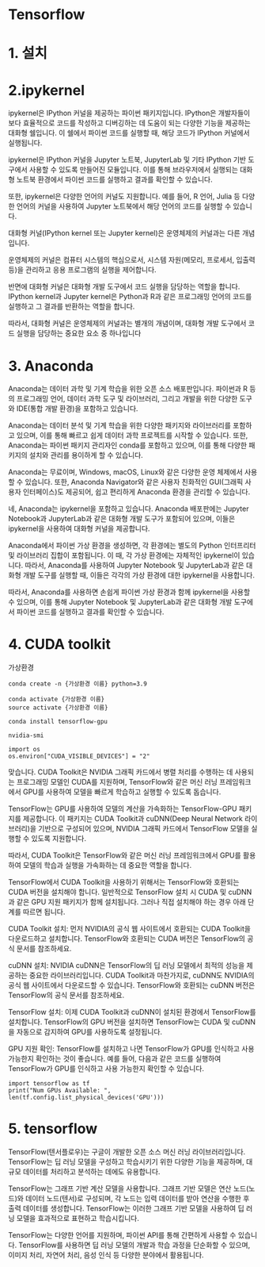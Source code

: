 # Tensorflow <!-- omit from toc -->

# 1. 설치

# 2.ipykernel

ipykernel은 IPython 커널을 제공하는 파이썬 패키지입니다. IPython은 개발자들이 보다 효율적으로 코드를 작성하고 디버깅하는 데 도움이 되는 다양한 기능을 제공하는 대화형 쉘입니다. 이 쉘에서 파이썬 코드를 실행할 때, 해당 코드가 IPython 커널에서 실행됩니다.

ipykernel은 IPython 커널을 Jupyter 노트북, JupyterLab 및 기타 IPython 기반 도구에서 사용할 수 있도록 만들어진 모듈입니다. 이를 통해 브라우저에서 실행되는 대화형 노트북 환경에서 파이썬 코드를 실행하고 결과를 확인할 수 있습니다.

또한, ipykernel은 다양한 언어의 커널도 지원합니다. 예를 들어, R 언어, Julia 등 다양한 언어의 커널을 사용하여 Jupyter 노트북에서 해당 언어의 코드를 실행할 수 있습니다.

대화형 커널(IPython kernel 또는 Jupyter kernel)은 운영체제의 커널과는 다른 개념입니다.

운영체제의 커널은 컴퓨터 시스템의 핵심으로서, 시스템 자원(메모리, 프로세서, 입출력 등)을 관리하고 응용 프로그램의 실행을 제어합니다.

반면에 대화형 커널은 대화형 개발 도구에서 코드 실행을 담당하는 역할을 합니다. IPython kernel과 Jupyter kernel은 Python과 R과 같은 프로그래밍 언어의 코드를 실행하고 그 결과를 반환하는 역할을 합니다.

따라서, 대화형 커널은 운영체제의 커널과는 별개의 개념이며, 대화형 개발 도구에서 코드 실행을 담당하는 중요한 요소 중 하나입니다

# 3. Anaconda

Anaconda는 데이터 과학 및 기계 학습을 위한 오픈 소스 배포판입니다. 파이썬과 R 등의 프로그래밍 언어, 데이터 과학 도구 및 라이브러리, 그리고 개발을 위한 다양한 도구와 IDE(통합 개발 환경)을 포함하고 있습니다.

Anaconda는 데이터 분석 및 기계 학습을 위한 다양한 패키지와 라이브러리를 포함하고 있으며, 이를 통해 빠르고 쉽게 데이터 과학 프로젝트를 시작할 수 있습니다. 또한, Anaconda는 파이썬 패키지 관리자인 conda를 포함하고 있으며, 이를 통해 다양한 패키지의 설치와 관리를 용이하게 할 수 있습니다.

Anaconda는 무료이며, Windows, macOS, Linux와 같은 다양한 운영 체제에서 사용할 수 있습니다. 또한, Anaconda Navigator와 같은 사용자 친화적인 GUI(그래픽 사용자 인터페이스)도 제공되어, 쉽고 편리하게 Anaconda 환경을 관리할 수 있습니다.

네, Anaconda는 ipykernel을 포함하고 있습니다. Anaconda 배포판에는 Jupyter Notebook과 JupyterLab과 같은 대화형 개발 도구가 포함되어 있으며, 이들은 ipykernel을 사용하여 대화형 커널을 제공합니다.

Anaconda에서 파이썬 가상 환경을 생성하면, 각 환경에는 별도의 Python 인터프리터 및 라이브러리 집합이 포함됩니다. 이 때, 각 가상 환경에는 자체적인 ipykernel이 있습니다. 따라서, Anaconda를 사용하여 Jupyter Notebook 및 JupyterLab과 같은 대화형 개발 도구를 실행할 때, 이들은 각각의 가상 환경에 대한 ipykernel을 사용합니다.

따라서, Anaconda를 사용하면 손쉽게 파이썬 가상 환경과 함께 ipykernel을 사용할 수 있으며, 이를 통해 Jupyter Notebook 및 JupyterLab과 같은 대화형 개발 도구에서 파이썬 코드를 실행하고 결과를 확인할 수 있습니다.

# 4. CUDA toolkit

가상환경

```
conda create -n {가상환경 이름} python=3.9

conda activate {가상환경 이름}
source activate {가상환경 이름}

conda install tensorflow-gpu
```

```
nvidia-smi

import os
os.environ["CUDA_VISIBLE_DEVICES"] = "2"

```

맞습니다. CUDA Toolkit은 NVIDIA 그래픽 카드에서 병렬 처리를 수행하는 데 사용되는 프로그래밍 모델인 CUDA를 지원하며, TensorFlow와 같은 머신 러닝 프레임워크에서 GPU를 사용하여 모델을 빠르게 학습하고 실행할 수 있도록 돕습니다.

TensorFlow는 GPU를 사용하여 모델의 계산을 가속화하는 TensorFlow-GPU 패키지를 제공합니다. 이 패키지는 CUDA Toolkit과 cuDNN(Deep Neural Network 라이브러리)을 기반으로 구성되어 있으며, NVIDIA 그래픽 카드에서 TensorFlow 모델을 실행할 수 있도록 지원합니다.

따라서, CUDA Toolkit은 TensorFlow와 같은 머신 러닝 프레임워크에서 GPU를 활용하여 모델의 학습과 실행을 가속화하는 데 중요한 역할을 합니다.

TensorFlow에서 CUDA Toolkit을 사용하기 위해서는 TensorFlow와 호환되는 CUDA 버전을 설치해야 합니다. 일반적으로 TensorFlow 설치 시 CUDA 및 cuDNN과 같은 GPU 지원 패키지가 함께 설치됩니다. 그러나 직접 설치해야 하는 경우 아래 단계를 따르면 됩니다.

CUDA Toolkit 설치: 먼저 NVIDIA의 공식 웹 사이트에서 호환되는 CUDA Toolkit을 다운로드하고 설치합니다. TensorFlow와 호환되는 CUDA 버전은 TensorFlow의 공식 문서를 참조하세요.

cuDNN 설치: NVIDIA cuDNN은 TensorFlow의 딥 러닝 모델에서 최적의 성능을 제공하는 중요한 라이브러리입니다. CUDA Toolkit과 마찬가지로, cuDNN도 NVIDIA의 공식 웹 사이트에서 다운로드할 수 있습니다. TensorFlow와 호환되는 cuDNN 버전은 TensorFlow의 공식 문서를 참조하세요.

TensorFlow 설치: 이제 CUDA Toolkit과 cuDNN이 설치된 환경에서 TensorFlow를 설치합니다. TensorFlow의 GPU 버전을 설치하면 TensorFlow는 CUDA 및 cuDNN을 자동으로 감지하여 GPU를 사용하도록 설정됩니다.

GPU 지원 확인: TensorFlow를 설치하고 나면 TensorFlow가 GPU를 인식하고 사용 가능한지 확인하는 것이 좋습니다. 예를 들어, 다음과 같은 코드를 실행하여 TensorFlow가 GPU를 인식하고 사용 가능한지 확인할 수 있습니다.

```
import tensorflow as tf
print("Num GPUs Available: ", len(tf.config.list_physical_devices('GPU')))
```

# 5. tensorflow

TensorFlow(텐서플로우)는 구글이 개발한 오픈 소스 머신 러닝 라이브러리입니다. TensorFlow는 딥 러닝 모델을 구성하고 학습시키기 위한 다양한 기능을 제공하며, 대규모 데이터를 처리하고 분석하는 데에도 유용합니다.

TensorFlow는 그래프 기반 계산 모델을 사용합니다. 그래프 기반 모델은 연산 노드(노드)와 데이터 노드(텐서)로 구성되며, 각 노드는 입력 데이터를 받아 연산을 수행한 후 출력 데이터를 생성합니다. TensorFlow는 이러한 그래프 기반 모델을 사용하여 딥 러닝 모델을 효과적으로 표현하고 학습시킵니다.

TensorFlow는 다양한 언어를 지원하며, 파이썬 API를 통해 간편하게 사용할 수 있습니다. TensorFlow를 사용하면 딥 러닝 모델의 개발과 학습 과정을 단순화할 수 있으며, 이미지 처리, 자연어 처리, 음성 인식 등 다양한 분야에서 활용됩니다.
